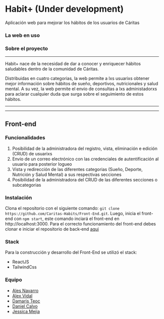 # Habit+ (Under development)

Aplicación web para mejorar los hábitos de los usuarios de Cáritas

### La web en uso


### Sobre el proyecto

------------
Habit+ nace de la necesidad de dar a conocer y enriquecer hábitos saludables dentro de la comunidad de Cáritas. 

Distribuidas en cuatro categorias, la web permite a lxs usuarixs obtener mejor información sobre hábitos de sueño, deportivos, nutricionales y salud mental.  A su vez, la web permite el envio de consultas a lxs administadorxs para aclarar cualquier duda que surga sobre el seguimiento de estos hábitos. 

------------

------------


## Front-end

### Funcionalidades
1. Posibilidad de la administradora del registro, vista, eliminación e edición (CRUD) de usuarixs
2. Envio de un correo electrónico con las credenciales de autentificación al usuario para posterior logueo
3. Vista y redirección de las diferentes categorias (Sueño, Deporte, Nutrición y Salud Mental) a sus respectivas secciones
4. Posibilidad de la administradora del CRUD de las diferentes secciones o subcategorias

### Instalación

Clona el repositorio con el siguiente comando: `git clone https://github.com/Caritas-Habits/Front-End.git`. Luego, inicia el front-end con `npm start`, este comando inciará el front-end en http://localhost:3000. Para el correcto funcionamiento del front-end debes clonar e iniciar el repositorio de back-end [aqui](http://https://github.com/Caritas-Habits/Back-End "aqui")

### Stack 
Para la construcción y desarrollo del Front-End se utilizó el stack:
- ReactJS
- TailwindCss

### Equipo
- [Ales Navarro](https://github.com/aleswebgit "Ales")
- [Alex Vidal](https://github.com/ginkgob "Álex ")
- [Damaris Teoc](https://github.com/DamarisTeoc "Damaris")
- [Daniel Calvo](https://github.com/LvL090 "Daniel calvo")
- [Jessica Mejia](https://github.com/itsberriver "Jessica")

